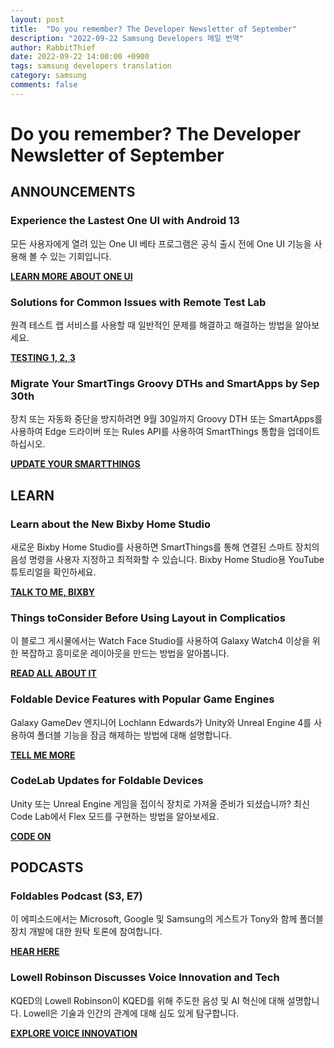 ```yaml
---
layout: post
title:  "Do you remember? The Developer Newsletter of September"
description: "2022-09-22 Samsung Developers 메일 번역"
author: RabbitThief
date: 2022-09-22 14:00:00 +0900
tags: samsung developers translation 
category: samsung
comments: false
---	
```





# Do you remember? The Developer Newsletter of September

## ANNOUNCEMENTS

### Experience the Lastest One UI with Android 13

모든 사용자에게 열려 있는 One UI 베타 프로그램은 공식 출시 전에 One UI 기능을 사용해 볼 수 있는 기회입니다.

**[LEARN MORE ABOUT ONE UI](https://samsung.us11.list-manage.com/track/click?u=498f4566539b5e6a3e0505d7d&id=368cc9397f&e=8cfedc40fb)**

### Solutions for Common Issues with Remote Test Lab

원격 테스트 랩 서비스를 사용할 때 일반적인 문제를 해결하고 해결하는 방법을 알아보세요.

**[TESTING 1, 2, 3](https://samsung.us11.list-manage.com/track/click?u=498f4566539b5e6a3e0505d7d&id=3d08df0b67&e=8cfedc40fb)**

### Migrate Your SmartTings Groovy DTHs and SmartApps by Sep 30th

장치 또는 자동화 중단을 방지하려면 9월 30일까지 Groovy DTH 또는 SmartApps를 사용하여 Edge 드라이버 또는 Rules API를 사용하여 SmartThings 통합을 업데이트하십시오.

**[UPDATE YOUR SMARTTHINGS](https://samsung.us11.list-manage.com/track/click?u=498f4566539b5e6a3e0505d7d&id=950c1c531a&e=8cfedc40fb)**

## LEARN

### Learn about the New Bixby Home Studio

새로운 Bixby Home Studio를 사용하면 SmartThings를 통해 연결된 스마트 장치의 음성 명령을 사용자 지정하고 최적화할 수 있습니다. Bixby Home Studio용 YouTube 튜토리얼을 확인하세요.

**[TALK TO ME, BIXBY](https://samsung.us11.list-manage.com/track/click?u=498f4566539b5e6a3e0505d7d&id=5d964e0a5d&e=8cfedc40fb)**

### Things toConsider Before Using Layout in Complicatios

이 블로그 게시물에서는 Watch Face Studio를 사용하여 Galaxy Watch4 이상을 위한 복잡하고 흥미로운 레이아웃을 만드는 방법을 알아봅니다.

**[READ ALL ABOUT IT](https://samsung.us11.list-manage.com/track/click?u=498f4566539b5e6a3e0505d7d&id=0242a4cdba&e=8cfedc40fb)**

### Foldable Device Features with Popular Game Engines

Galaxy GameDev 엔지니어 Lochlann Edwards가 Unity와 Unreal Engine 4를 사용하여 폴더블 기능을 잠금 해제하는 방법에 대해 설명합니다.

**[TELL ME MORE](https://samsung.us11.list-manage.com/track/click?u=498f4566539b5e6a3e0505d7d&id=4632420906&e=8cfedc40fb)**

### CodeLab Updates for Foldable Devices

Unity 또는 Unreal Engine 게임을 접이식 장치로 가져올 준비가 되셨습니까? 최신 Code Lab에서 Flex 모드를 구현하는 방법을 알아보세요.

**[CODE ON](https://samsung.us11.list-manage.com/track/click?u=498f4566539b5e6a3e0505d7d&id=2a0dba59b8&e=8cfedc40fb)**

## PODCASTS

### Foldables Podcast (S3, E7)

이 에피소드에서는 Microsoft, Google 및 Samsung의 게스트가 Tony와 함께 폴더블 장치 개발에 대한 원탁 토론에 참여합니다.

**[HEAR HERE](https://samsung.us11.list-manage.com/track/click?u=498f4566539b5e6a3e0505d7d&id=1dd9883810&e=8cfedc40fb)**

### Lowell Robinson Discusses Voice Innovation and Tech

KQED의 Lowell Robinson이 KQED를 위해 주도한 음성 및 AI 혁신에 대해 설명합니다. Lowell은 기술과 인간의 관계에 대해 심도 있게 탐구합니다.

**[EXPLORE VOICE INNOVATION](https://samsung.us11.list-manage.com/track/click?u=498f4566539b5e6a3e0505d7d&id=317768d1d3&e=8cfedc40fb)**